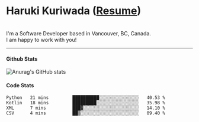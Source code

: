  # Haruki Kuriwada (<a href="https://docs.google.com/document/d/1oy0KFkAIEDdaN0KtgwNnSvFJkX0toXE1P4VLIS8YCGo/edit?usp=sharing">Resume</a>)
 <br/>
 I'm a Software Developer based in Vancouver, BC, Canada.<br/> I am happy to work with you! 
<br/>

<hr />

#### Github Stats
![Anurag's GitHub stats](https://github-readme-stats.vercel.app/api?username=kuri-sun&hide=contribs,prs&theme=tokyonight)

#### Code Stats
<!--START_SECTION:waka-->

```text
Python   21 mins         ██████████░░░░░░░░░░░░░░░   40.53 %
Kotlin   18 mins         █████████░░░░░░░░░░░░░░░░   35.98 %
XML      7 mins          ███▓░░░░░░░░░░░░░░░░░░░░░   14.10 %
CSV      4 mins          ██▒░░░░░░░░░░░░░░░░░░░░░░   09.40 %
```

<!--END_SECTION:waka-->
